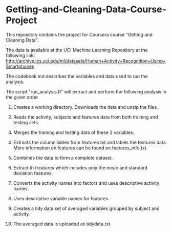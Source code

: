 # Getting-and-Cleaning-Data-Course-Project

This repository contains the project for Coursera course "Getting and Cleaning Data".

The data is available at the UCI Machine Learning Repository at the following link:
http://archive.ics.uci.edu/ml/datasets/Human+Activity+Recognition+Using+Smartphones

The codebook.md describes the variables and data used to run the analysis.

The script "run_analysis.R" will extract and perform the following analysis in the given order

1. Creates a working directory. Downloads the data and unzip the files.

2. Reads the activity, subjects and features data from both training and testing sets.

3. Merges the training and testing data of these 3 variables.

4. Extracts the column lables from features.txt and labels the features data. More information on features can be found on features_info.txt.

5. Combines the data to form a complete dataset.

6. Extract th freatures which includes only the mean and standard deviation features.

7. Converts the activity names into factors and uses descriptive activity names.

8. Uses descriptive variable names for features

9. Creates a tidy data set of averaged variables grouped by subject and activity.

10. The averaged data is uploaded as tidydata.txt
